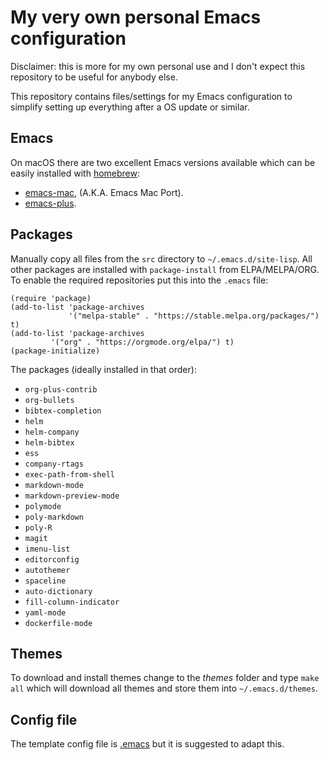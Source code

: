 # My very own personal Emacs configuration

Disclaimer: this is more for my own personal use and I don't expect this
repository to be useful for anybody else.

This repository contains files/settings for my Emacs configuration to simplify
setting up everything after a OS update or similar.

## Emacs

On macOS there are two excellent Emacs versions available which can be easily
installed with [homebrew](https://brew.sh/):
- [emacs-mac](https://github.com/railwaycat/homebrew-emacsmacport),
  (A.K.A. Emacs Mac Port).
- [emacs-plus](https://github.com/d12frosted/homebrew-emacs-plus).

## Packages

Manually copy all files from the `src` directory to `~/.emacs.d/site-lisp`. All
other packages are installed with `package-install` from ELPA/MELPA/ORG. To
enable the required repositories put this into the `.emacs` file:

```
(require 'package)
(add-to-list 'package-archives
             '("melpa-stable" . "https://stable.melpa.org/packages/") t)
(add-to-list 'package-archives
	     '("org" . "https://orgmode.org/elpa/") t)
(package-initialize)
```

The packages (ideally installed in that order):

- `org-plus-contrib`
- `org-bullets`
- `bibtex-completion`
- `helm`
- `helm-company`
- `helm-bibtex`
- `ess`
- `company-rtags`
- `exec-path-from-shell`
- `markdown-mode`
- `markdown-preview-mode`
- `polymode`
- `poly-markdown`
- `poly-R`
- `magit`
- `imenu-list`
- `editorconfig`
- `autothemer`
- `spaceline`
- `auto-dictionary`
- `fill-column-indicator`
- `yaml-mode`
- `dockerfile-mode`


## Themes

To download and install themes change to the *themes* folder and type `make all`
which will download all themes and store them into `~/.emacs.d/themes`.

## Config file

The template config file is [.emacs](.emacs) but it is suggested to adapt this.
